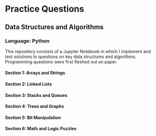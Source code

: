 # Practice Questions
## Data Structures and Algorithms
### Language: Python

This repository consists of a Jupyter Notebook in which I implement and test solutions to questions on key data structures and algorithms. Programming questions were first fleshed out on paper.

#### Section 1: Arrays and Strings
#### Section 2: Linked Lists
#### Section 3: Stacks and Queues
#### Section 4: Trees and Graphs
#### Section 5: Bit Manipulation
#### Section 6: Math and Logic Puzzles
